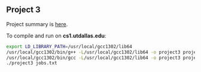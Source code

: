 ## Project 3

Project summary is [here](./summary.md).

To compile and run on **cs1.utdallas.edu**:

```bash
export LD_LIBRARY_PATH=/usr/local/gcc1302/lib64
/usr/local/gcc1302/bin/g++ -L/usr/local/gcc1302/lib64 -o project3 project3.cpp
/usr/local/gcc1302/bin/gcc -L/usr/local/gcc1302/lib64 -o project3 project3.c
./project3 jobs.txt
```
